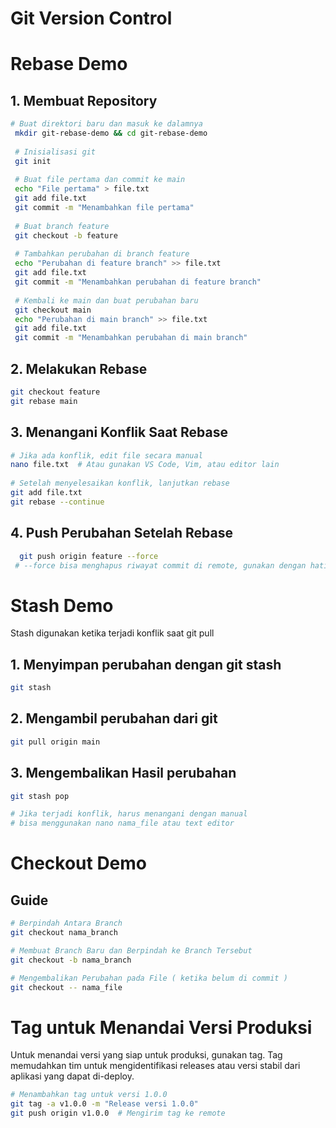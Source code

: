 # Git Version Control

# Rebase Demo
## 1. Membuat Repository
 ```bash
# Buat direktori baru dan masuk ke dalamnya
  mkdir git-rebase-demo && cd git-rebase-demo
  
  # Inisialisasi git
  git init
  
  # Buat file pertama dan commit ke main
  echo "File pertama" > file.txt
  git add file.txt
  git commit -m "Menambahkan file pertama"
  
  # Buat branch feature
  git checkout -b feature
  
  # Tambahkan perubahan di branch feature
  echo "Perubahan di feature branch" >> file.txt
  git add file.txt
  git commit -m "Menambahkan perubahan di feature branch"
  
  # Kembali ke main dan buat perubahan baru
  git checkout main
  echo "Perubahan di main branch" >> file.txt
  git add file.txt
  git commit -m "Menambahkan perubahan di main branch"

```
## 2. Melakukan Rebase
 ```bash
git checkout feature
git rebase main
```

## 3. Menangani Konflik Saat Rebase
 ```bash
# Jika ada konflik, edit file secara manual
 nano file.txt  # Atau gunakan VS Code, Vim, atau editor lain
    
 # Setelah menyelesaikan konflik, lanjutkan rebase
 git add file.txt
 git rebase --continue
```

## 4. Push Perubahan Setelah Rebase
```bash
  git push origin feature --force
 # --force bisa menghapus riwayat commit di remote, gunakan dengan hati-hati, terutama jika bekerja dalam tim.
```

# Stash Demo
Stash digunakan ketika terjadi konflik saat git pull
## 1. Menyimpan perubahan dengan git stash
```bash
git stash
```
## 2. Mengambil perubahan dari git
```bash
git pull origin main
```
## 3. Mengembalikan Hasil perubahan
```bash
git stash pop

# Jika terjadi konflik, harus menangani dengan manual
# bisa menggunakan nano nama_file atau text editor
```

# Checkout Demo
## Guide 
```bash
# Berpindah Antara Branch
git checkout nama_branch

# Membuat Branch Baru dan Berpindah ke Branch Tersebut
git checkout -b nama_branch

# Mengembalikan Perubahan pada File ( ketika belum di commit )
git checkout -- nama_file
```

# Tag untuk Menandai Versi Produksi
Untuk menandai versi yang siap untuk produksi, gunakan tag. Tag memudahkan tim untuk mengidentifikasi releases atau versi stabil dari aplikasi yang dapat di-deploy.
```bash 
# Menambahkan tag untuk versi 1.0.0
git tag -a v1.0.0 -m "Release versi 1.0.0"
git push origin v1.0.0  # Mengirim tag ke remote
```
